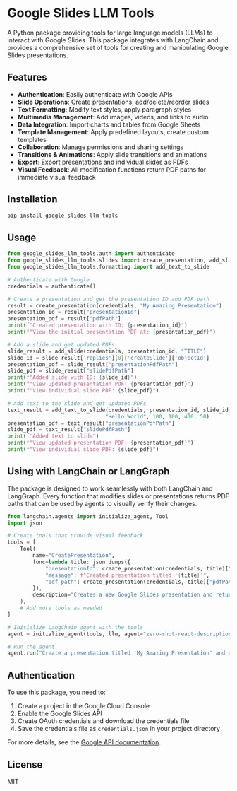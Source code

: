 # Google Slides LLM Tools

A Python package providing tools for large language models (LLMs) to interact with Google Slides. This package integrates with LangChain and provides a comprehensive set of tools for creating and manipulating Google Slides presentations.

## Features

- **Authentication**: Easily authenticate with Google APIs
- **Slide Operations**: Create presentations, add/delete/reorder slides
- **Text Formatting**: Modify text styles, apply paragraph styles
- **Multimedia Management**: Add images, videos, and links to audio
- **Data Integration**: Import charts and tables from Google Sheets
- **Template Management**: Apply predefined layouts, create custom templates
- **Collaboration**: Manage permissions and sharing settings
- **Transitions & Animations**: Apply slide transitions and animations
- **Export**: Export presentations and individual slides as PDFs
- **Visual Feedback**: All modification functions return PDF paths for immediate visual feedback

## Installation

```bash
pip install google-slides-llm-tools
```

## Usage

```python
from google_slides_llm_tools.auth import authenticate
from google_slides_llm_tools.slides import create_presentation, add_slide
from google_slides_llm_tools.formatting import add_text_to_slide

# Authenticate with Google
credentials = authenticate()

# Create a presentation and get the presentation ID and PDF path
result = create_presentation(credentials, "My Amazing Presentation")
presentation_id = result["presentationId"]
presentation_pdf = result["pdfPath"]
print(f"Created presentation with ID: {presentation_id}")
print(f"View the initial presentation PDF at: {presentation_pdf}")

# Add a slide and get updated PDFs
slide_result = add_slide(credentials, presentation_id, "TITLE")
slide_id = slide_result['replies'][0]['createSlide']['objectId']
presentation_pdf = slide_result["presentationPdfPath"]
slide_pdf = slide_result["slidePdfPath"]
print(f"Added slide with ID: {slide_id}")
print(f"View updated presentation PDF: {presentation_pdf}")
print(f"View individual slide PDF: {slide_pdf}")

# Add text to the slide and get updated PDFs
text_result = add_text_to_slide(credentials, presentation_id, slide_id, 
                               "Hello World", 100, 100, 400, 50)
presentation_pdf = text_result["presentationPdfPath"]
slide_pdf = text_result["slidePdfPath"]
print(f"Added text to slide")
print(f"View updated presentation PDF: {presentation_pdf}")
print(f"View individual slide PDF: {slide_pdf}")
```

## Using with LangChain or LangGraph

The package is designed to work seamlessly with both LangChain and LangGraph. Every function that modifies slides or presentations returns PDF paths that can be used by agents to visually verify their changes.

```python
from langchain.agents import initialize_agent, Tool
import json

# Create tools that provide visual feedback
tools = [
    Tool(
        name="CreatePresentation",
        func=lambda title: json.dumps({
            "presentationId": create_presentation(credentials, title)["presentationId"],
            "message": f"Created presentation titled '{title}'",
            "pdf_path": create_presentation(credentials, title)["pdfPath"]
        }),
        description="Creates a new Google Slides presentation and returns its ID and PDF"
    ),
    # Add more tools as needed
]

# Initialize LangChain agent with the tools
agent = initialize_agent(tools, llm, agent="zero-shot-react-description", verbose=True)

# Run the agent
agent.run("Create a presentation titled 'My Amazing Presentation' and add a title slide")
```

## Authentication

To use this package, you need to:

1. Create a project in the Google Cloud Console
2. Enable the Google Slides API
3. Create OAuth credentials and download the credentials file
4. Save the credentials file as `credentials.json` in your project directory

For more details, see the [Google API documentation](https://developers.google.com/workspace/slides/api/quickstart/python).

## License

MIT 